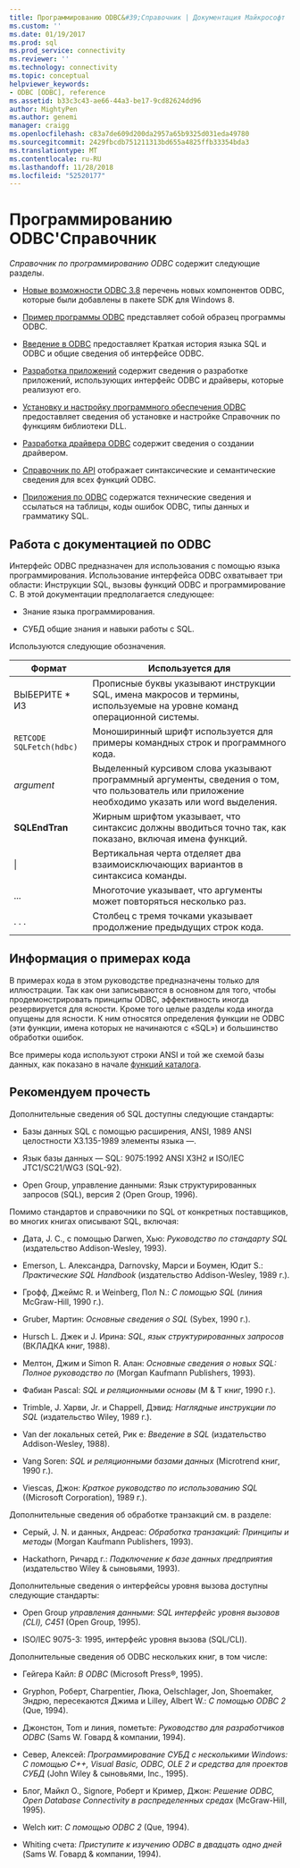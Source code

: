 ```yaml
---
title: Программированию ODBC&#39;Справочник | Документация Майкрософт
ms.custom: ''
ms.date: 01/19/2017
ms.prod: sql
ms.prod_service: connectivity
ms.reviewer: ''
ms.technology: connectivity
ms.topic: conceptual
helpviewer_keywords:
- ODBC [ODBC], reference
ms.assetid: b33c3c43-ae66-44a3-be17-9cd82624dd96
author: MightyPen
ms.author: genemi
manager: craigg
ms.openlocfilehash: c83a7de609d200da2957a65b9325d031eda49780
ms.sourcegitcommit: 2429fbcdb751211313bd655a4825ffb33354bda3
ms.translationtype: MT
ms.contentlocale: ru-RU
ms.lasthandoff: 11/28/2018
ms.locfileid: "52520177"
---
```

# <a name="odbc-programmer39s-reference"></a>Программированию ODBC&#39;Справочник
*Справочник по программированию ODBC* содержит следующие разделы.  
  
-   [Новые возможности ODBC 3.8](../../odbc/reference/what-s-new-in-odbc-3-8.md) перечень новых компонентов ODBC, которые были добавлены в пакете SDK для Windows 8.  
  
-   [Пример программы ODBC](../../odbc/reference/sample-odbc-program.md) представляет собой образец программы ODBC.  
  
-   [Введение в ODBC](../../odbc/reference/introduction-to-odbc.md) предоставляет Краткая история языка SQL и ODBC и общие сведения об интерфейсе ODBC.  
  
-   [Разработка приложений](../../odbc/reference/develop-app/developing-applications.md) содержит сведения о разработке приложений, использующих интерфейс ODBC и драйверы, которые реализуют его.  
  
-   [Установку и настройку программного обеспечения ODBC](../../odbc/reference/install/installing-and-configuring-the-odbc-software.md) предоставляет сведения об установке и настройке Справочник по функциям библиотеки DLL.  
  
-   [Разработка драйвера ODBC](../../odbc/reference/develop-driver/developing-an-odbc-driver.md) содержит сведения о создании драйвером.  
  
-   [Справочник по API](../../odbc/reference/syntax/odbc-reference.md) отображает синтаксические и семантические сведения для всех функций ODBC.  
  
-   [Приложения по ODBC](../../odbc/reference/appendixes/odbc-appendixes.md) содержатся технические сведения и ссылаться на таблицы, коды ошибок ODBC, типы данных и грамматику SQL.  
  
## <a name="working-with-the-odbc-documentation"></a>Работа с документацией по ODBC  
 Интерфейс ODBC предназначен для использования с помощью языка программирования. Использование интерфейса ODBC охватывает три области: Инструкции SQL, вызовы функций ODBC и программирование C. В этой документации предполагается следующее:  
  
-   Знание языка программирования.  
  
-   СУБД общие знания и навыки работы с SQL.  
  
 Используются следующие обозначения.  
  
|Формат|Используется для|  
|------------|--------------|  
|ВЫБЕРИТЕ * ИЗ|Прописные буквы указывают инструкции SQL, имена макросов и термины, используемые на уровне команд операционной системы.|  
|`RETCODE SQLFetch(hdbc)`|Моноширинный шрифт используется для примеры командных строк и программного кода.|  
|*argument*|Выделенный курсивом слова указывают программный аргументы, сведения о том, что пользователь или приложение необходимо указать или word выделения.|  
|**SQLEndTran**|Жирным шрифтом указывает, что синтаксис должны вводиться точно так, как показано, включая имена функций.|  
|&#124;|Вертикальная черта отделяет два взаимоисключающих вариантов в синтаксиса команды.|  
|...|Многоточие указывает, что аргументы может повторяться несколько раз.|  
|. . .|Столбец с тремя точками указывает продолжение предыдущих строк кода.|  
  
## <a name="about-the-code-examples"></a>Информация о примерах кода  
 В примерах кода в этом руководстве предназначены только для иллюстрации. Так как они записываются в основном для того, чтобы продемонстрировать принципы ODBC, эффективность иногда резервируется для ясности. Кроме того целые разделы кода иногда опущены для ясности. К ним относятся определения функции не ODBC (эти функции, имена которых не начинаются с «SQL») и большинство обработки ошибок.  
  
 Все примеры кода используют строки ANSI и той же схемой базы данных, как показано в начале [функций каталога](../../odbc/reference/develop-app/catalog-functions.md).  
  
## <a name="recommended-reading"></a>Рекомендуем прочесть  
 Дополнительные сведения об SQL доступны следующие стандарты:  
  
-   Базы данных SQL с помощью расширения, ANSI, 1989 ANSI целостности X3.135-1989 элементы языка —.  
  
-   Язык базы данных — SQL: 9075:1992 ANSI X3H2 и ISO/IEC JTC1/SC21/WG3 (SQL-92).  
  
-   Open Group, управление данными: Язык структурированных запросов (SQL), версия 2 (Open Group, 1996).  
  
 Помимо стандартов и справочники по SQL от конкретных поставщиков, во многих книгах описывают SQL, включая:  
  
-   Дата, J. C., с помощью Darwen, Хью: *Руководство по стандарту SQL* (издательство Addison-Wesley, 1993).  
  
-   Emerson, L. Александра, Darnovsky, Марси и Боумен, Юдит S.: *Практические SQL Handbook* (издательство Addison-Wesley, 1989 г.).  
  
-   Грофф, Джеймс R. и Weinberg, Пол N.: *С помощью SQL* (линия McGraw-Hill, 1990 г.).  
  
-   Gruber, Мартин: *Основные сведения о SQL* (Sybex, 1990 г.).  
  
-   Hursch L. Джек и J. Ирина: *SQL, язык структурированных запросов* (ВКЛАДКА книг, 1988).  
  
-   Мелтон, Джим и Simon R. Алан: *Основные сведения о новых SQL: Полное руководство по* (Morgan Kaufmann Publishers, 1993).  
  
-   Фабиан Pascal: *SQL и реляционными основы* (M & T книг, 1990 г.).  
  
-   Trimble, J. Харви, Jr. и Chappell, Дэвид: *Наглядные инструкции по SQL* (издательство Wiley, 1989 г.).  
  
-   Van der локальных сетей, Рик е: *Введение в SQL* (издательство Addison-Wesley, 1988).  
  
-   Vang Soren: *SQL и реляционными базами данных* (Microtrend книг, 1990 г.).  
  
-   Viescas, Джон: *Краткое руководство по использованию SQL* ((Microsoft Corporation), 1989 г.).  
  
 Дополнительные сведения об обработке транзакций см. в разделе:  
  
-   Серый, J. N. и данных, Андреас: *Обработка транзакций: Принципы и методы* (Morgan Kaufmann Publishers, 1993).  
  
-   Hackathorn, Ричард г.: *Подключение к базе данных предприятия* (издательство Wiley & сыновьями, 1993).  
  
 Дополнительные сведения о интерфейсы уровня вызова доступны следующие стандарты:  
  
-   Open Group *управления данными: SQL интерфейс уровня вызовов (CLI), C451* (Open Group, 1995).  
  
-   ISO/IEC 9075-3: 1995, интерфейс уровня вызова (SQL/CLI).  
  
 Дополнительные сведения об ODBC нескольких книг, в том числе:  
  
-   Гейгера Кайл: *В ODBC* (Microsoft Press®, 1995).  
  
-   Gryphon, Роберт, Charpentier, Люка, Oelschlager, Jon, Shoemaker, Эндрю, пересекаются Джима и Lilley, Albert W.: *С помощью ODBC 2* (Que, 1994).  
  
-   Джонстон, Tom и линия, пометьте: *Руководство для разработчиков ODBC* (Sams W. Говард & компании, 1994).  
  
-   Север, Алексей: *Программирование СУБД с несколькими Windows: С помощью C++, Visual Basic, ODBC, OLE 2 и средства для проектов СУБД* (John Wiley & сыновьями, Inc., 1995).  
  
-   Блог, Майкл O., Signore, Роберт и Кример, Джон: *Решение ODBC, Open Database Connectivity в распределенных средах* (McGraw-Hill, 1995).  
  
-   Welch кит: *С помощью ODBC 2* (Que, 1994).  
  
-   Whiting счета: *Приступите к изучению ODBC в двадцать одно дней* (Sams W. Говард & компании, 1994).
